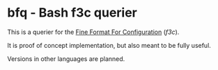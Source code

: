 # bfq - Bash f3c querier

This is a querier for the [Fine Format For Configuration](https://github.com/fmxsh/f3c) (_f3c_).

It is proof of concept implementation, but also meant to be fully useful.

Versions in other languages are planned.
